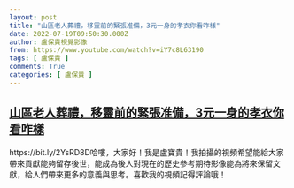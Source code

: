 ```yaml
---
layout: post
title: "山區老人葬禮，移靈前的緊張准備，3元一身的孝衣你看咋樣"
date: 2022-07-19T09:50:30.000Z
author: 盧保貴視覺影像
from: https://www.youtube.com/watch?v=iY7c8L63190
tags: [ 盧保貴 ]
comments: True
categories: [ 盧保貴 ]
---
```

<!--1658224230000-->
[山區老人葬禮，移靈前的緊張准備，3元一身的孝衣你看咋樣](https://www.youtube.com/watch?v=iY7c8L63190)
------

<div>
https://bit.ly/2YsRD8D哈嘍，大家好！我是盧寶貴！我拍攝的視頻希望能給大家帶來貢獻能夠留存後世，能成為後人對現在的歷史參考期待影像能為將來保留文獻，給人們帶來更多的意義與思考。喜歡我的視頻記得評論哦！
</div>

